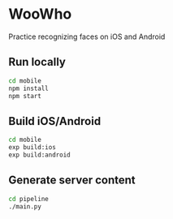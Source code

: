 # WooWho

Practice recognizing faces on iOS and Android

## Run locally

```bash
cd mobile
npm install
npm start
```

## Build iOS/Android

```bash
cd mobile
exp build:ios
exp build:android
```

## Generate server content

```bash
cd pipeline
./main.py
```
